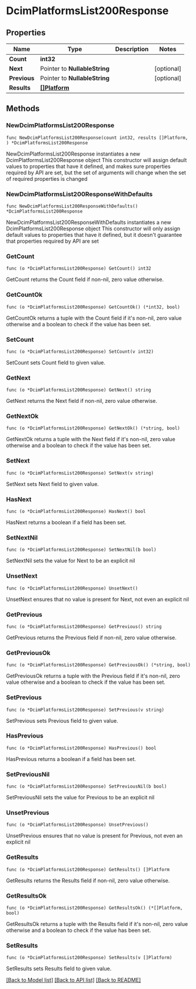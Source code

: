 # DcimPlatformsList200Response

## Properties

Name | Type | Description | Notes
------------ | ------------- | ------------- | -------------
**Count** | **int32** |  | 
**Next** | Pointer to **NullableString** |  | [optional] 
**Previous** | Pointer to **NullableString** |  | [optional] 
**Results** | [**[]Platform**](Platform.md) |  | 

## Methods

### NewDcimPlatformsList200Response

`func NewDcimPlatformsList200Response(count int32, results []Platform, ) *DcimPlatformsList200Response`

NewDcimPlatformsList200Response instantiates a new DcimPlatformsList200Response object
This constructor will assign default values to properties that have it defined,
and makes sure properties required by API are set, but the set of arguments
will change when the set of required properties is changed

### NewDcimPlatformsList200ResponseWithDefaults

`func NewDcimPlatformsList200ResponseWithDefaults() *DcimPlatformsList200Response`

NewDcimPlatformsList200ResponseWithDefaults instantiates a new DcimPlatformsList200Response object
This constructor will only assign default values to properties that have it defined,
but it doesn't guarantee that properties required by API are set

### GetCount

`func (o *DcimPlatformsList200Response) GetCount() int32`

GetCount returns the Count field if non-nil, zero value otherwise.

### GetCountOk

`func (o *DcimPlatformsList200Response) GetCountOk() (*int32, bool)`

GetCountOk returns a tuple with the Count field if it's non-nil, zero value otherwise
and a boolean to check if the value has been set.

### SetCount

`func (o *DcimPlatformsList200Response) SetCount(v int32)`

SetCount sets Count field to given value.


### GetNext

`func (o *DcimPlatformsList200Response) GetNext() string`

GetNext returns the Next field if non-nil, zero value otherwise.

### GetNextOk

`func (o *DcimPlatformsList200Response) GetNextOk() (*string, bool)`

GetNextOk returns a tuple with the Next field if it's non-nil, zero value otherwise
and a boolean to check if the value has been set.

### SetNext

`func (o *DcimPlatformsList200Response) SetNext(v string)`

SetNext sets Next field to given value.

### HasNext

`func (o *DcimPlatformsList200Response) HasNext() bool`

HasNext returns a boolean if a field has been set.

### SetNextNil

`func (o *DcimPlatformsList200Response) SetNextNil(b bool)`

 SetNextNil sets the value for Next to be an explicit nil

### UnsetNext
`func (o *DcimPlatformsList200Response) UnsetNext()`

UnsetNext ensures that no value is present for Next, not even an explicit nil
### GetPrevious

`func (o *DcimPlatformsList200Response) GetPrevious() string`

GetPrevious returns the Previous field if non-nil, zero value otherwise.

### GetPreviousOk

`func (o *DcimPlatformsList200Response) GetPreviousOk() (*string, bool)`

GetPreviousOk returns a tuple with the Previous field if it's non-nil, zero value otherwise
and a boolean to check if the value has been set.

### SetPrevious

`func (o *DcimPlatformsList200Response) SetPrevious(v string)`

SetPrevious sets Previous field to given value.

### HasPrevious

`func (o *DcimPlatformsList200Response) HasPrevious() bool`

HasPrevious returns a boolean if a field has been set.

### SetPreviousNil

`func (o *DcimPlatformsList200Response) SetPreviousNil(b bool)`

 SetPreviousNil sets the value for Previous to be an explicit nil

### UnsetPrevious
`func (o *DcimPlatformsList200Response) UnsetPrevious()`

UnsetPrevious ensures that no value is present for Previous, not even an explicit nil
### GetResults

`func (o *DcimPlatformsList200Response) GetResults() []Platform`

GetResults returns the Results field if non-nil, zero value otherwise.

### GetResultsOk

`func (o *DcimPlatformsList200Response) GetResultsOk() (*[]Platform, bool)`

GetResultsOk returns a tuple with the Results field if it's non-nil, zero value otherwise
and a boolean to check if the value has been set.

### SetResults

`func (o *DcimPlatformsList200Response) SetResults(v []Platform)`

SetResults sets Results field to given value.



[[Back to Model list]](../README.md#documentation-for-models) [[Back to API list]](../README.md#documentation-for-api-endpoints) [[Back to README]](../README.md)



